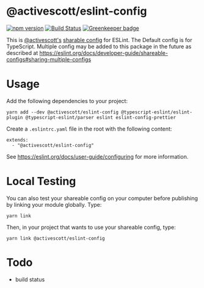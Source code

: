 # @activescott/eslint-config

[![npm version](https://badge.fury.io/js/%40activescott%2Feslint-config.svg)](https://www.npmjs.com/package/@activescott/eslint-config)
[![Build Status](https://github.com/activescott/eslint-config/workflows/main/badge.svg)](https://github.com/activescott/eslint-config/actions)
[![Greenkeeper badge](https://badges.greenkeeper.io/activescott/eslint-config.svg)](https://greenkeeper.io/)

This is [@activescott's](https://github.com/activescott/) [sharable config](https://eslint.org/docs/developer-guide/shareable-configs) for ESLint. The Default config is for TypeScript. Multiple config may be added to this package in the future as described at https://eslint.org/docs/developer-guide/shareable-configs#sharing-multiple-configs

# Usage

Add the following dependencies to your project:

```
yarn add --dev @activescott/eslint-config @typescript-eslint/eslint-plugin @typescript-eslint/parser eslint eslint-config-prettier
```

Create a `.eslintrc.yaml` file in the root with the following content:

```
extends:
  - "@activescott/eslint-config"
```

See https://eslint.org/docs/user-guide/configuring for more information.

# Local Testing

You can also test your shareable config on your computer before publishing by linking your module globally. Type:

    yarn link

Then, in your project that wants to use your shareable config, type:

    yarn link @activescott/eslint-config

# Todo

- build status
